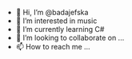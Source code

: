 - 👋 Hi, I’m @badajefska
- 👀 I’m interested in music
- 🌱 I’m currently learning C#
- 💞️ I’m looking to collaborate on ...
- 📫 How to reach me ...

<!---
badajefska/badajefska is a ✨ special ✨ repository because its `README.md` (this file) appears on your GitHub profile.
You can click the Preview link to take a look at your changes.
--->
